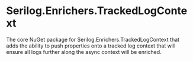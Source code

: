 # Serilog.Enrichers.TrackedLogContext

The core NuGet package for Serilog.Enrichers.TrackedLogContext that adds the ability to push properties onto a tracked log context that will ensure all logs further along the async context will be enriched.